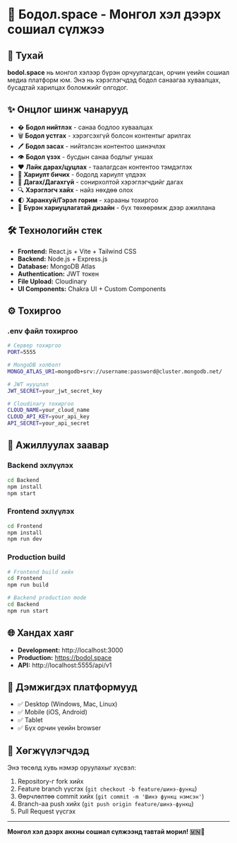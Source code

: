 # 💭 Бодол.space - Монгол хэл дээрх сошиал сүлжээ

## 🌟 Тухай

**bodol.space** нь монгол хэлээр бүрэн орчуулагдсан, орчин үеийн сошиал медиа платформ юм. Энэ нь хэрэглэгчдэд бодол санаагаа хуваалцах, бусадтай харилцах боломжийг олгодог.

## ✨ Онцлог шинж чанарууд

- � **Бодол нийтлэх** - санаа бодлоо хуваалцах
- 🗑️ **Бодол устгах** - хэрэгсэхгүй болсон контентыг арилгах
- 🖊️ **Бодол засах** - нийтэлсэн контентоо шинэчлэх
- 👁️ **Бодол үзэх** - бусдын санаа бодлыг уншах
- ❤️ **Лайк дарах/цуцлах** - таалагдсан контентоо тэмдэглэх
- 💬 **Хариулт бичих** - бодолд хариулт үлдээх
- 👥 **Дагах/Дагахгүй** - сонирхолтой хэрэглэгчдийг дагах
- 🔍 **Хэрэглэгч хайх** - найз нөхдөө олох
- 🌓 **Харанхуй/Гэрэл горим** - харааны тохиргоо
- 📱 **Бүрэн хариуцлагатай дизайн** - бүх төхөөрөмж дээр ажиллана

## 🛠️ Технологийн стек

- **Frontend:** React.js + Vite + Tailwind CSS
- **Backend:** Node.js + Express.js
- **Database:** MongoDB Atlas
- **Authentication:** JWT токен
- **File Upload:** Cloudinary
- **UI Components:** Chakra UI + Custom Components

## ⚙️ Тохиргоо

### .env файл тохиргоо

```bash
# Сервер тохиргоо
PORT=5555

# MongoDB холболт
MONGO_ATLAS_URI=mongodb+srv://username:password@cluster.mongodb.net/

# JWT нууцлал
JWT_SECRET=your_jwt_secret_key

# Cloudinary тохиргоо
CLOUD_NAME=your_cloud_name
CLOUD_API_KEY=your_api_key
API_SECRET=your_api_secret
```

## 🚀 Ажиллуулах заавар

### Backend эхлүүлэх

```bash
cd Backend
npm install
npm start
```

### Frontend эхлүүлэх

```bash
cd Frontend
npm install
npm run dev
```

### Production build

```bash
# Frontend build хийх
cd Frontend
npm run build

# Backend production mode
cd Backend
npm run start
```

## 🌐 Хандах хаяг

- **Development:** http://localhost:3000
- **Production:** https://bodol.space
- **API:** http://localhost:5555/api/v1

## 📱 Дэмжигдэх платформууд

- ✅ Desktop (Windows, Mac, Linux)
- ✅ Mobile (iOS, Android)
- ✅ Tablet
- ✅ Бүх орчин үеийн browser

## 🤝 Хөгжүүлэгчдэд

Энэ төсөлд хувь нэмэр оруулахыг хүсвэл:

1. Repository-г fork хийх
2. Feature branch үүсгэх (`git checkout -b feature/шинэ-функц`)
3. Өөрчлөлтөө commit хийх (`git commit -m 'Шинэ функц нэмсэн'`)
4. Branch-аа push хийх (`git push origin feature/шинэ-функц`)
5. Pull Request үүсгэх

---

**Монгол хэл дээрх анхны сошиал сүлжээнд тавтай морил! 🇲🇳💭**
